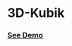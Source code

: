 # 3D-Kubik

<h3> <a href="https://3dkubik-beknur.netlify.app">See Demo</a></h3>
    
  
  
  
     
 
